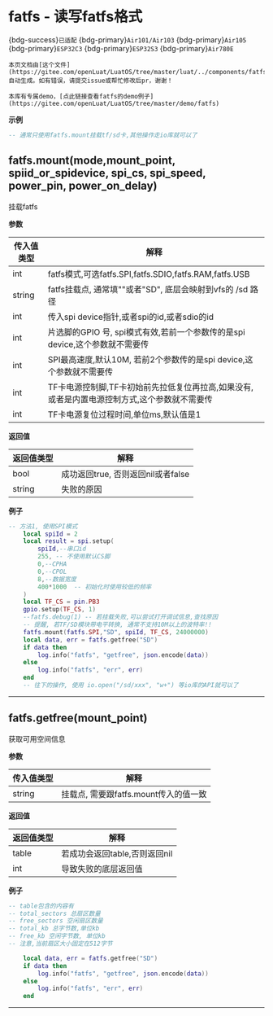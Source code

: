 # fatfs - 读写fatfs格式

{bdg-success}`已适配` {bdg-primary}`Air101/Air103` {bdg-primary}`Air105` {bdg-primary}`ESP32C3` {bdg-primary}`ESP32S3` {bdg-primary}`Air780E`

```{note}
本页文档由[这个文件](https://gitee.com/openLuat/LuatOS/tree/master/luat/../components/fatfs/luat_lib_fatfs.c)自动生成。如有错误，请提交issue或帮忙修改后pr，谢谢！
```

```{tip}
本库有专属demo，[点此链接查看fatfs的demo例子](https://gitee.com/openLuat/LuatOS/tree/master/demo/fatfs)
```

**示例**

```lua
-- 通常只使用fatfs.mount挂载tf/sd卡,其他操作走io库就可以了

```

## fatfs.mount(mode,mount_point, spiid_or_spidevice, spi_cs, spi_speed, power_pin, power_on_delay)



挂载fatfs

**参数**

|传入值类型|解释|
|-|-|
|int|fatfs模式,可选fatfs.SPI,fatfs.SDIO,fatfs.RAM,fatfs.USB|
|string|fatfs挂载点, 通常填""或者"SD", 底层会映射到vfs的 /sd 路径|
|int|传入spi device指针,或者spi的id,或者sdio的id|
|int|片选脚的GPIO 号, spi模式有效,若前一个参数传的是spi device,这个参数就不需要传|
|int|SPI最高速度,默认10M, 若前2个参数传的是spi device,这个参数就不需要传|
|int|TF卡电源控制脚,TF卡初始前先拉低复位再拉高,如果没有,或者是内置电源控制方式,这个参数就不需要传|
|int|TF卡电源复位过程时间,单位ms,默认值是1|

**返回值**

|返回值类型|解释|
|-|-|
|bool|成功返回true, 否则返回nil或者false|
|string|失败的原因|

**例子**

```lua
-- 方法1, 使用SPI模式
    local spiId = 2
    local result = spi.setup(
        spiId,--串口id
        255, -- 不使用默认CS脚
        0,--CPHA
        0,--CPOL
        8,--数据宽度
        400*1000  -- 初始化时使用较低的频率
    )
    local TF_CS = pin.PB3
    gpio.setup(TF_CS, 1)
    --fatfs.debug(1) -- 若挂载失败,可以尝试打开调试信息,查找原因
	-- 提醒, 若TF/SD模块带电平转换, 通常不支持10M以上的波特率!!
    fatfs.mount(fatfs.SPI,"SD", spiId, TF_CS, 24000000)
    local data, err = fatfs.getfree("SD")
    if data then
        log.info("fatfs", "getfree", json.encode(data))
    else
        log.info("fatfs", "err", err)
    end
	-- 往下的操作, 使用 io.open("/sd/xxx", "w+") 等io库的API就可以了

```

---

## fatfs.getfree(mount_point)



获取可用空间信息

**参数**

|传入值类型|解释|
|-|-|
|string|挂载点, 需要跟fatfs.mount传入的值一致|

**返回值**

|返回值类型|解释|
|-|-|
|table|若成功会返回table,否则返回nil|
|int|导致失败的底层返回值|

**例子**

```lua
-- table包含的内容有
-- total_sectors 总扇区数量
-- free_sectors 空闲扇区数量
-- total_kb 总字节数,单位kb
-- free_kb 空闲字节数, 单位kb
-- 注意,当前扇区大小固定在512字节

    local data, err = fatfs.getfree("SD")
    if data then
        log.info("fatfs", "getfree", json.encode(data))
    else
        log.info("fatfs", "err", err)
    end

```

---

